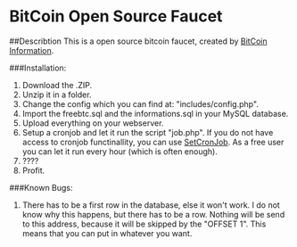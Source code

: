 # BitCoin Open Source Faucet

##Describtion
This is a open source bitcoin faucet, created by [BitCoin Information](http://bitcoininformation.appspot.com/faucet/).

###Installation:
1. Download the .ZIP.
2. Unzip it in a folder.
3. Change the config which you can find at: "includes/config.php".
4. Import the freebtc.sql and the informations.sql in your MySQL database.
5. Upload everything on your webserver.
6. Setup a cronjob and let it run the script "job.php". If you do not have access to cronjob functinallity, you can use [SetCronJob](https://www.setcronjob.com/). As a free user you can let it run every hour (which is often enough).
7. ????
8. Profit.

###Known Bugs:
1. There has to be a first row in the database, else it won't work. I do not know why this happens, but there has to be a row. Nothing will be send to this address, because it will be skipped by the "OFFSET 1". This means that you can put in whatever you want.